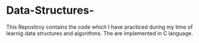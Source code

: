 # Data-Structures-
This Repositroy contains the code which I have practiced during my time of learnig data structures and algorithms.
The are implemented  in C language.
